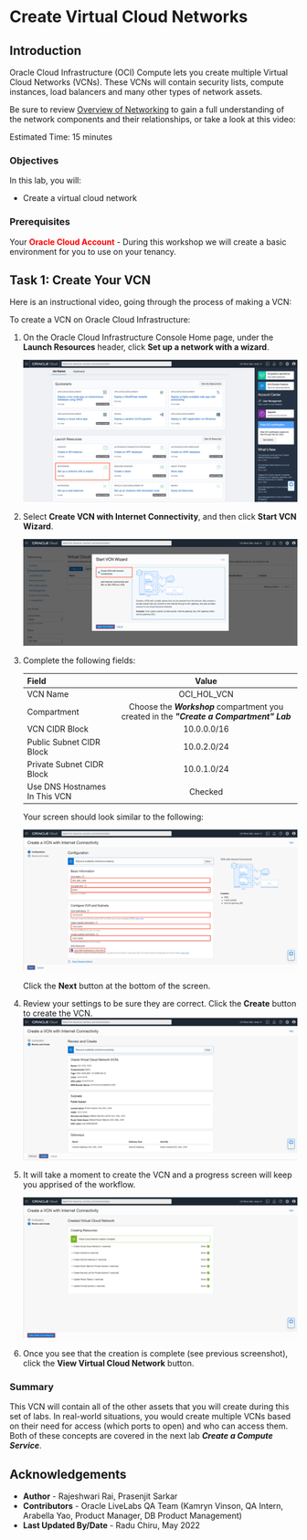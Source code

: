 # Create Virtual Cloud Networks

## Introduction

Oracle Cloud Infrastructure (OCI) Compute lets you create multiple Virtual Cloud Networks (VCNs). These VCNs will contain security lists, compute instances, load balancers and many other types of network assets.

Be sure to review [Overview of Networking](https://docs.cloud.oracle.com/iaas/Content/Network/Concepts/overview.htm) to gain a full understanding of the network components and their relationships, or take a look at this video:

[](youtube:mIYSgeX5FkM)

Estimated Time: 15 minutes


### Objectives
In this lab, you will:
- Create a virtual cloud network

### Prerequisites

Your **<font color="red">Oracle Cloud Account</font>** - During this workshop we will create a basic environment for you to use on your tenancy.

## Task 1: Create Your VCN

Here is an instructional video, going through the process of making a VCN:

 [](youtube:lxQYHuvipx8)


To create a VCN on Oracle Cloud Infrastructure:

1. On the Oracle Cloud Infrastructure Console Home page, under the **Launch Resources** header, click **Set up a network with a wizard**.

    ![Setup a Network with a Wizard](images/setup-vcn.png " ")

2. Select **Create VCN with Internet Connectivity**, and then click **Start VCN Wizard**.

    ![Start VCN Wizard](images/start-wizard.png " ")

3. Complete the following fields:

    |                  **Field**              |    **Value**  |
    |----------------------------------------|:------------:|
    |VCN Name |OCI\_HOL\_VCN|
    |Compartment |  Choose the ***Workshop*** compartment you created in the ***"Create a Compartment" Lab***
    |VCN CIDR Block|10.0.0.0/16|
    |Public Subnet CIDR Block|10.0.2.0/24|
    |Private Subnet CIDR Block|10.0.1.0/24|
    |Use DNS Hostnames In This VCN| Checked|

    Your screen should look similar to the following:

    ![Create a VCN Configuration|Foobar](images/vcn-configuration.png " ")

     Click the **Next** button at the bottom of the screen.

4. Review your settings to be sure they are correct. Click the **Create** button to create the VCN. 
    ![Review CV Configuration](images/review-vcn.png " ")

5. It will take a moment to create the VCN and a progress screen will keep you apprised of the workflow.

    ![Workflow](images/workflow.png " ")

6. Once you see that the creation is complete (see previous screenshot), click the **View Virtual Cloud Network** button.


### Summary

This VCN will contain all of the other assets that you will create during this set of labs. In real-world situations, you would create multiple VCNs based on their need for access (which ports to open) and who can access them. Both of these concepts are covered in the next lab ***Create a Compute Service***.

## Acknowledgements

- **Author** - Rajeshwari Rai, Prasenjit Sarkar 
- **Contributors** - Oracle LiveLabs QA Team (Kamryn Vinson, QA Intern, Arabella Yao, Product Manager, DB Product Management)
- **Last Updated By/Date** - Radu Chiru, May 2022

